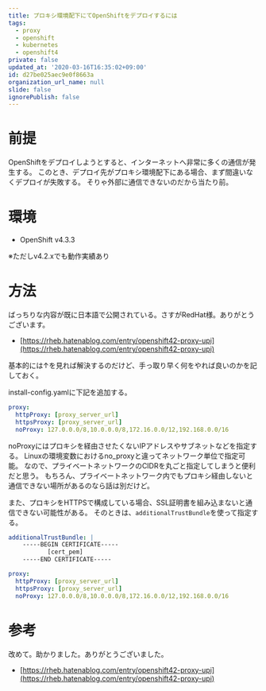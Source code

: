 ```yaml
---
title: プロキシ環境配下にてOpenShiftをデプロイするには
tags:
  - proxy
  - openshift
  - kubernetes
  - openshift4
private: false
updated_at: '2020-03-16T16:35:02+09:00'
id: d27be025aec9e0f8663a
organization_url_name: null
slide: false
ignorePublish: false
---
```

# 前提

OpenShiftをデプロイしようとすると、インターネットへ非常に多くの通信が発生する。
このとき、デプロイ先がプロキシ環境配下にある場合、まず間違いなくデプロイが失敗する。
そりゃ外部に通信できないのだから当たり前。

# 環境

* OpenShift v4.3.3

※ただしv4.2.xでも動作実績あり

# 方法

ばっちりな内容が既に日本語で公開されている。さすがRedHat様。ありがとうございます。

* [https://rheb.hatenablog.com/entry/openshift42-proxy-upi](https://rheb.hatenablog.com/entry/openshift42-proxy-upi)

基本的には↑を見れば解決するのだけど、手っ取り早く何をやれば良いのかを記しておく。

install-config.yamlに下記を追加する。

```install-config.yaml
proxy:
  httpProxy: [proxy_server_url]
  httpsProxy: [proxy_server_url]
  noProxy: 127.0.0.0/8,10.0.0.0/8,172.16.0.0/12,192.168.0.0/16
```

noProxyにはプロキシを経由させたくないIPアドレスやサブネットなどを指定する。
Linuxの環境変数におけるno_proxyと違ってネットワーク単位で指定可能。
なので、プライベートネットワークのCIDRを丸ごと指定してしまうと便利だと思う。
もちろん、プライベートネットワーク内でもプロキシ経由しないと通信できない場所があるのなら話は別だけど。

また、プロキシをHTTPSで構成している場合、SSL証明書を組み込まないと通信できない可能性がある。
そのときは、`additionalTrustBundle`を使って指定する。

```install-config.yaml
additionalTrustBundle: |
    -----BEGIN CERTIFICATE-----
           [cert_pem]
    -----END CERTIFICATE-----

proxy:
  httpProxy: [proxy_server_url]
  httpsProxy: [proxy_server_url]
  noProxy: 127.0.0.0/8,10.0.0.0/8,172.16.0.0/12,192.168.0.0/16
```

# 参考

改めて。助かりました。ありがとうございました。

* [https://rheb.hatenablog.com/entry/openshift42-proxy-upi](https://rheb.hatenablog.com/entry/openshift42-proxy-upi)

